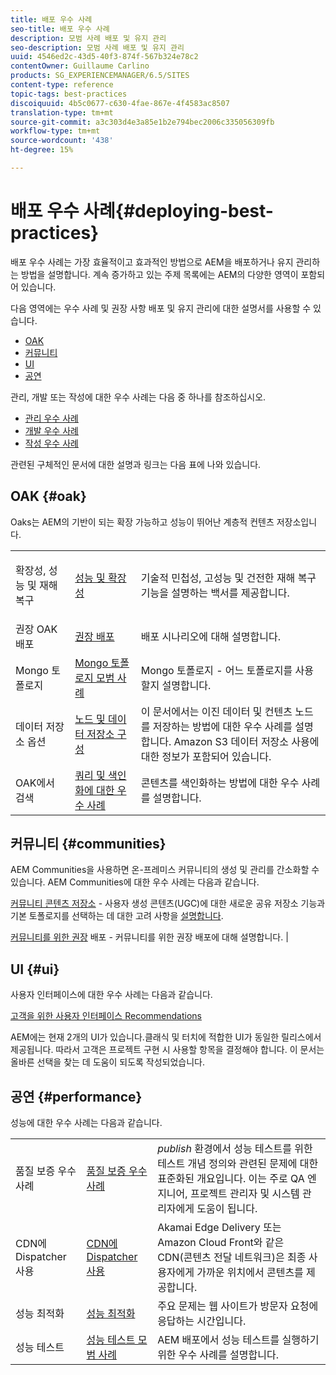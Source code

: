 ```yaml
---
title: 배포 우수 사례
seo-title: 배포 우수 사례
description: 모범 사례 배포 및 유지 관리
seo-description: 모범 사례 배포 및 유지 관리
uuid: 4546ed2c-43d5-40f3-874f-567b324e78c2
contentOwner: Guillaume Carlino
products: SG_EXPERIENCEMANAGER/6.5/SITES
content-type: reference
topic-tags: best-practices
discoiquuid: 4b5c0677-c630-4fae-867e-4f4583ac8507
translation-type: tm+mt
source-git-commit: a3c303d4e3a85e1b2e794bec2006c335056309fb
workflow-type: tm+mt
source-wordcount: '438'
ht-degree: 15%

---
```



# 배포 우수 사례{#deploying-best-practices}

배포 우수 사례는 가장 효율적이고 효과적인 방법으로 AEM을 배포하거나 유지 관리하는 방법을 설명합니다. 계속 증가하고 있는 주제 목록에는 AEM의 다양한 영역이 포함되어 있습니다.

다음 영역에는 우수 사례 및 권장 사항 배포 및 유지 관리에 대한 설명서를 사용할 수 있습니다.

* [OAK](#oak)
* [커뮤니티](#communities)
* [UI](#ui)
* [공연](#performance)

관리, 개발 또는 작성에 대한 우수 사례는 다음 중 하나를 참조하십시오.

* [관리 우수 사례](/help/sites-administering/administer-best-practices.md)
* [개발 우수 사례](/help/sites-developing/best-practices.md)
* [작성 우수 사례](/help/sites-authoring/best-practices.md)

관련된 구체적인 문서에 대한 설명과 링크는 다음 표에 나와 있습니다.

## OAK {#oak}

[](/help/sites-deploying/platform.md) Oaks는 AEM의 기반이 되는 확장 가능하고 성능이 뛰어난 계층적 컨텐츠 저장소입니다.

<table>
 <tbody>
  <tr>
   <td><p>확장성, 성능 및 재해 복구</p> </td>
   <td><a href="/help/sites-deploying/performance.md">성능 및 확장성</a></td>
   <td>기술적 민첩성, 고성능 및 건전한 재해 복구 기능을 설명하는 백서를 제공합니다.</td>
  </tr>
  <tr>
   <td>권장 OAK 배포</td>
   <td><a href="/help/sites-deploying/recommended-deploys.md">권장 배포</a></td>
   <td>배포 시나리오에 대해 설명합니다.</td>
  </tr>
  <tr>
   <td>Mongo 토폴로지</td>
   <td><a href="/help/sites-deploying/recommended-deploys.md">Mongo 토폴로지 모범 사례</a></td>
   <td>Mongo 토폴로지 - 어느 토폴로지를 사용할지 설명합니다.</td>
  </tr>
  <tr>
   <td>데이터 저장소 옵션</td>
   <td><a href="/help/sites-deploying/data-store-config.md">노드 및 데이터 저장소 구성</a></td>
   <td>이 문서에서는 이진 데이터 및 컨텐츠 노드를 저장하는 방법에 대한 우수 사례를 설명합니다. Amazon S3 데이터 저장소 사용에 대한 정보가 포함되어 있습니다.</td>
  </tr>
  <tr>
   <td>OAK에서 검색</td>
   <td><a href="/help/sites-deploying/best-practices-for-queries-and-indexing.md">쿼리 및 색인화에 대한 우수 사례</a><br /> </td>
   <td>콘텐츠를 색인화하는 방법에 대한 우수 사례를 설명합니다.</td>
  </tr>
 </tbody>
</table>

## 커뮤니티 {#communities}

AEM Communities을 사용하면 온-프레미스 커뮤니티의 생성 및 관리를 간소화할 수 있습니다. AEM Communities에 대한 우수 사례는 다음과 같습니다.

[커뮤니티 콘텐츠 저장소](/help/communities/working-with-srp.md)  - 사용자 생성 콘텐츠(UGC)에 대한 새로운 공유 저장소 기능과 기본 토폴로지를 선택하는 데 대한 고려 사항을  [설명합니다](/help/communities/topologies.md).

[커뮤니티를 위한 권장](/help/sites-deploying/recommended-deploys.md#considerations-for-aem-communities)  배포 - 커뮤니티를 위한 권장 배포에 대해 설명합니다. |

## UI {#ui}

사용자 인터페이스에 대한 우수 사례는 다음과 같습니다.

[고객을 위한 사용자 인터페이스 Recommendations](/help/sites-deploying/ui-recommendations.md)

AEM에는 현재 2개의 UI가 있습니다.클래식 및 터치에 적합한 UI가 동일한 릴리스에서 제공됩니다. 따라서 고객은 프로젝트 구현 시 사용할 항목을 결정해야 합니다. 이 문서는 올바른 선택을 찾는 데 도움이 되도록 작성되었습니다.

## 공연 {#performance}

성능에 대한 우수 사례는 다음과 같습니다.

<table>
 <tbody>
  <tr>
   <td>품질 보증 우수 사례</td>
   <td><a href="/help/sites-deploying/configuring-performance.md#best-practices-for-quality-assurance">품질 보증 우수 사례</a></td>
   <td><em>publish</em> 환경에서 성능 테스트를 위한 테스트 개념 정의와 관련된 문제에 대한 표준화된 개요입니다. 이는 주로 QA 엔지니어, 프로젝트 관리자 및 시스템 관리자에게 도움이 됩니다.</td>
  </tr>
  <tr>
   <td>CDN에 Dispatcher 사용</td>
   <td><a href="https://helpx.adobe.com/experience-manager/dispatcher/using/dispatcher.html#using-dispatcher-with-a-cdn">CDN에 Dispatcher 사용</a></td>
   <td>Akamai Edge Delivery 또는 Amazon Cloud Front와 같은 CDN(콘텐츠 전달 네트워크)은 최종 사용자에게 가까운 위치에서 콘텐츠를 제공합니다.</td>
  </tr>
  <tr>
   <td>성능 최적화</td>
   <td><a href="/help/sites-deploying/configuring-performance.md">성능 최적화</a></td>
   <td>주요 문제는 웹 사이트가 방문자 요청에 응답하는 시간입니다.</td>
  </tr>
  <tr>
   <td>성능 테스트</td>
   <td><a href="/help/sites-deploying/best-practices-for-performance-testing.md">성능 테스트 모범 사례</a></td>
   <td>AEM 배포에서 성능 테스트를 실행하기 위한 우수 사례를 설명합니다.<br /> </td>
  </tr>
 </tbody>
</table>

